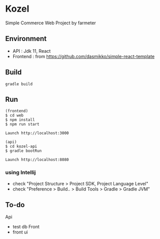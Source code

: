 # Kozel
Simple Commerce Web Project by farmeter

## Environment
- API : Jdk 11, React
- Frontend : from https://github.com/dasmikko/simple-react-template

## Build
```
gradle build
```

## Run
```
(frontend)
$ cd web
$ npm install
$ npm run start

Launch http://localhost:3000
```

```
(api)
$ cd kozel-api
$ gradle bootRun

Launch http://localhost:8080
```

### using Intellij 
 - check "Project Structure > Project SDK, Project Language Level"
 - check "Preference > Build.. > Build Tools > Gradle > Gradle JVM"

## To-do
Api
- test db
Front
- front ui

